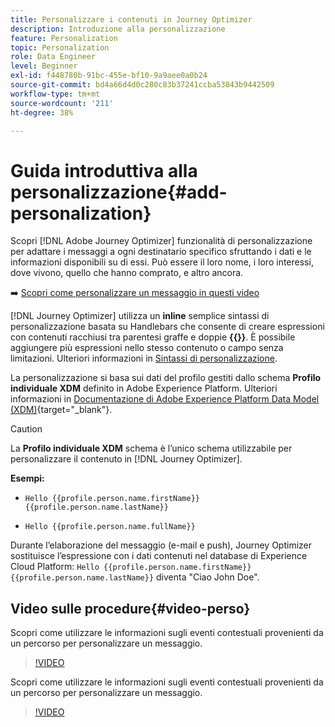 ```yaml
---
title: Personalizzare i contenuti in Journey Optimizer
description: Introduzione alla personalizzazione
feature: Personalization
topic: Personalization
role: Data Engineer
level: Beginner
exl-id: f448780b-91bc-455e-bf10-9a9aee0a0b24
source-git-commit: bd4a66d4d0c280c83b37241ccba53843b9442509
workflow-type: tm+mt
source-wordcount: '211'
ht-degree: 38%

---
```


# Guida introduttiva alla personalizzazione{#add-personalization}

Scopri [!DNL Adobe Journey Optimizer] funzionalità di personalizzazione per adattare i messaggi a ogni destinatario specifico sfruttando i dati e le informazioni disponibili su di essi. Può essere il loro nome, i loro interessi, dove vivono, quello che hanno comprato, e altro ancora.

➡️ [Scopri come personalizzare un messaggio in questi video](#video-perso)

[!DNL Journey Optimizer] utilizza un **inline** semplice sintassi di personalizzazione basata su Handlebars che consente di creare espressioni con contenuti racchiusi tra parentesi graffe e doppie **{{}}**. È possibile aggiungere più espressioni nello stesso contenuto o campo senza limitazioni. Ulteriori informazioni in [Sintassi di personalizzazione](personalization-syntax.md).

La personalizzazione si basa sui dati del profilo gestiti dallo schema **Profilo individuale XDM** definito in Adobe Experience Platform. Ulteriori informazioni in [Documentazione di Adobe Experience Platform Data Model (XDM)](https://experienceleague.adobe.com/docs/experience-platform/xdm/home.html?lang=it){target=&quot;_blank&quot;}.

>[!CAUTION]
>La **Profilo individuale XDM** schema è l’unico schema utilizzabile per personalizzare il contenuto in [!DNL Journey Optimizer].

**Esempi:**

* `Hello {{profile.person.name.firstName}} {{profile.person.name.lastName}}`

* `Hello {{profile.person.name.fullName}}`

Durante l’elaborazione del messaggio (e-mail e push), Journey Optimizer sostituisce l’espressione con i dati contenuti nel database di Experience Cloud Platform:  `Hello {{profile.person.name.firstName}} {{profile.person.name.lastName}}` diventa &quot;Ciao John Doe&quot;.

## Video sulle procedure{#video-perso}

Scopri come utilizzare le informazioni sugli eventi contestuali provenienti da un percorso per personalizzare un messaggio.

>[!VIDEO](https://video.tv.adobe.com/v/334165?quality=12)

Scopri come utilizzare le informazioni sugli eventi contestuali provenienti da un percorso per personalizzare un messaggio.

>[!VIDEO](https://video.tv.adobe.com/v/334078?quality=12)
